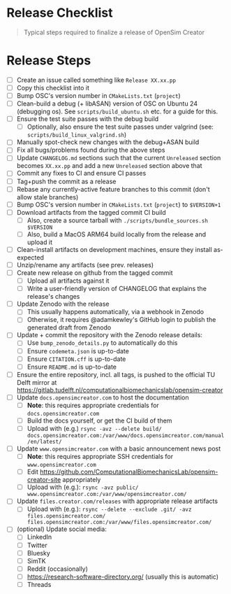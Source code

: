 # Release Checklist

> Typical steps required to finalize a release of OpenSim Creator


# Release Steps

- [ ] Create an issue called something like `Release XX.xx.pp`
- [ ] Copy this checklist into it
- [ ] Bump OSC's version number in `CMakeLists.txt` (`project`)
- [ ] Clean-build a debug (+ libASAN) version of OSC on Ubuntu 24 (debugging os).
      See `scripts/build_ubuntu.sh` etc. for a guide for this.
- [ ] Ensure the test suite passes with the debug build
  - [ ] Optionally, also ensure the test suite passes under valgrind (see: `scripts/build_linux_valgrind.sh`)
- [ ] Manually spot-check new changes with the debug+ASAN build
- [ ] Fix all bugs/problems found during the above steps
- [ ] Update `CHANGELOG.md` sections such that the current `Unreleased`
      section becomes `XX.xx.pp` and add a new `Unreleased` section
      above that
- [ ] Commit any fixes to CI and ensure CI passes
- [ ] Tag+push the commit as a release
- [ ] Rebase any currently-active feature branches to this commit (don't allow stale branches)
- [ ] Bump OSC's version number in `CMakeLists.txt` (`project`) to `$VERSION+1`
- [ ] Download artifacts from the tagged commit CI build
  - [ ] Also, create a source tarball with `./scripts/bundle_sources.sh $VERSION`
  - [ ] Also, build a MacOS ARM64 build locally from the release and upload it
- [ ] Clean-install artifacts on development machines, ensure they install as-expected
- [ ] Unzip/rename any artifacts (see prev. releases)
- [ ] Create new release on github from the tagged commit
  - [ ] Upload all artifacts against it
  - [ ] Write a user-friendly version of CHANGELOG that explains the release's
        changes
- [ ] Update Zenodo with the release
  - [ ] This usually happens automatically, via a webhook in Zenodo
  - [ ] Otherwise, it requires @adamkewley's GitHub login to publish
        the generated draft from Zenodo
- [ ] Update + commit the repository with the Zenodo release details:
  - [ ] Use `bump_zenodo_details.py` to automatically do this
  - [ ] Ensure `codemeta.json` is up-to-date
  - [ ] Ensure `CITATION.cff` is up-to-date
  - [ ] Ensure `README.md` is up-to-date
- [ ] Ensure the entire repository, incl. all tags, is pushed to the official
      TU Delft mirror at https://gitlab.tudelft.nl/computationalbiomechanicslab/opensim-creator
- [ ] Update `docs.opensimcreator.com` to host the documentation
  - [ ] **Note**: this requires appropriate credentials for `docs.opensimcreator.com`
  - [ ] Build the docs yourself, or get the CI build of them
  - [ ] Upload with (e.g.) `rsync -avz --delete build/ docs.opensimcreator.com:/var/www/docs.opensimcreator.com/manual/en/latest/`
- [ ] Update `www.opensimcreator.com` with a basic announcement news post
  - [ ] **Note**: this requires appropriate SSH credentials for `www.opensimcreator.com`
  - [ ] Edit https://github.com/ComputationalBiomechanicsLab/opensim-creator-site appropriately
  - [ ] Upload with (e.g.): `rsync -avz public/ www.opensimcreator.com:/var/www/opensimcreator.com/`
- [ ] Update `files.creator.com/releases` with appropriate release artifacts
  - [ ] Upload with (e.g.): `rsync --delete --exclude .git/ -avz files.opensimcreator.com/ files.opensimcreator.com:/var/www/files.opensimcreator.com/`
- [ ] (optional) Update social media:
  - [ ] LinkedIn
  - [ ] Twitter
  - [ ] Bluesky
  - [ ] SimTK
  - [ ] Reddit (occasionally)
  - [ ] https://research-software-directory.org/ (usually this is automatic)
  - [ ] Threads
